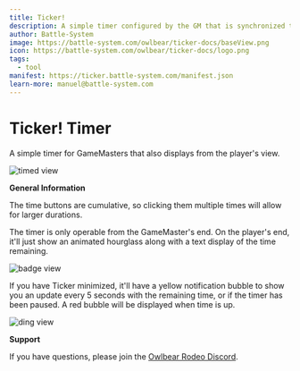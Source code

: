 ```yaml
---
title: Ticker!
description: A simple timer configured by the GM that is synchronized to player's in the room.
author: Battle-System
image: https://battle-system.com/owlbear/ticker-docs/baseView.png
icon: https://battle-system.com/owlbear/ticker-docs/logo.png
tags:
  - tool
manifest: https://ticker.battle-system.com/manifest.json
learn-more: manuel@battle-system.com
---
```


# Ticker! Timer

A simple timer for GameMasters that also displays from the player's view.


![timed view](https://battle-system.com/owlbear/ticker-docs/timedView.png)


**General Information**

The time buttons are cumulative, so clicking them multiple times will allow for larger durations.

The timer is only operable from the GameMaster's end.  On the player's end, it'll just show an animated hourglass along with a text display of the time remaining.


![badge view](https://battle-system.com/owlbear/ticker-docs/badgeView.png)


If you have Ticker minimized, it'll have a yellow notification bubble to show you an update every 5 seconds with the remaining time, or if the timer has been paused. A red bubble will be displayed when time is up.


![ding view](https://battle-system.com/owlbear/ticker-docs/dingView.png)


**Support**

If you have questions, please join the [Owlbear Rodeo Discord](https://discord.gg/UY8AXjhzhe).